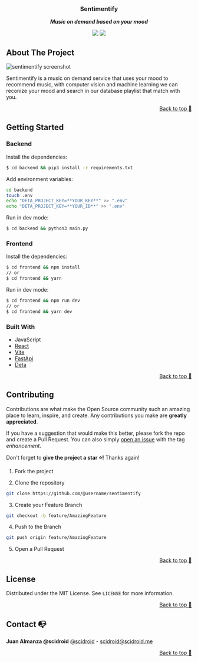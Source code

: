 <div align="center">

### Sentimentify

**_Music on demand based on your mood_**

</div>

<div align="center">

![](https://img.shields.io/badge/Contributions-Welcome-brightgreen.svg)
![](https://img.shields.io/badge/Maintained%3F-Yes-brightgreen.svg)

</div>

## About The Project

![sentimentify screenshot](https://ucarecdn.com/ea732599-55da-4125-859f-58a40a340f57/)

Sentimentify is a music on demand service that uses your mood to recommend music, with computer vision and machine learning we can reconize your mood and search in our database playlist that match with you.

<p align="right"><a href="#top">Back to top 🔼</a></p>

## Getting Started

### Backend

Install the dependencies:

```sh
$ cd backend && pip3 install -r requirements.txt
```

Add environment variables:

```sh
cd backend
touch .env
echo "DETA_PROJECT_KEY=**YOUR_KEY**" >> ".env"
echo "DETA_PROJECT_KEY=**YOUR_ID**" >> ".env"
```

Run in dev mode:

```sh
$ cd backend && python3 main.py
```

### Frontend

Install the dependencies:

```sh
$ cd frontend && npm install
// or
$ cd frontend && yarn
```

Run in dev mode:

```sh
$ cd frontend && npm run dev
// or
$ cd frontend && yarn dev
```

### Built With

- JavaScript
- [React](https://reactjs.org/)
- [Vite](https://vitejs.dev)
- [FastApi](https://fastapi.tiangolo.com/)
- [Deta](https://deta.sh)

<p align="right"><a href="#top">Back to top 🔼</a></p>

## Contributing

Contributions are what make the Open Source community such an amazing place to learn, inspire, and create. Any contributions you make are **greatly appreciated**.

If you have a suggestion that would make this better, please fork the repo and create a Pull Request. You can also simply [open an issue](https://github.com/pumasteam/sentimentify/issues) with the tag _enhancement_.

Don't forget to **give the project a star ⭐!** Thanks again!

1. Fork the project

2. Clone the repository

```bash
git clone https://github.com/@username/sentimentify
```

3. Create your Feature Branch

```bash
git checkout -b feature/AmazingFeature
```

4. Push to the Branch

```bash
git push origin feature/AmazingFeature
```

5. Open a Pull Request

<p align="right"><a href="#top">Back to top 🔼</a></p>

## License

Distributed under the MIT License. See `LICENSE` for more information.

<p align="right"><a href="#top">Back to top 🔼</a></p>

## Contact 📭

**Juan Almanza @scidroid**
[@scidroid](https://scidroid.me/) - scidroid@scidroid.me

<p align="right"><a href="#top">Back to top 🔼</a></p>
